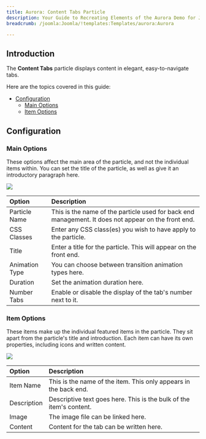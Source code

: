 ```yaml
---
title: Aurora: Content Tabs Particle
description: Your Guide to Recreating Elements of the Aurora Demo for Joomla
breadcrumb: /joomla:Joomla/!templates:Templates/aurora:Aurora

---
```


## Introduction

The **Content Tabs** particle displays content in elegant, easy-to-navigate tabs.

Here are the topics covered in this guide:

* [Configuration](#configuration)
    - [Main Options](#main-options)
    - [Item Options](#item-options)

## Configuration

### Main Options 

These options affect the main area of the particle, and not the individual items within. You can set the title of the particle, as well as give it an introductory paragraph here.

![](assets/particle_tabs2.jpeg)

| Option         | Description                                                                                         |
| :-----         | :-----                                                                                              |
| Particle Name  | This is the name of the particle used for back end management. It does not appear on the front end. |
| CSS Classes    | Enter any CSS class(es) you wish to have apply to the particle.                                     |
| Title          | Enter a title for the particle. This will appear on the front end.                                  |
| Animation Type | You can choose between transition animation types here.                                             |
| Duration       | Set the animation duration here.                                                                    |
| Number Tabs    | Enable or disable the display of the tab's number next to it.                                       |

### Item Options

These items make up the individual featured items in the particle. They sit apart from the particle's title and introduction. Each item can have its own properties, including icons and written content.

![](assets/particle_tabs3.jpeg)

| Option      | Description                                                         |
| :-----      | :-----                                                              |
| Item Name   | This is the name of the item. This only appears in the back end.    |
| Description | Descriptive text goes here. This is the bulk of the item's content. |
| Image       | The image file can be linked here.                                  |
| Content     | Content for the tab can be written here.                            |
